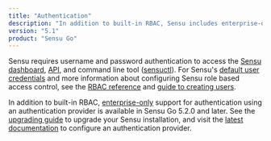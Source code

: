 ```yaml
---
title: "Authentication"
description: "In addition to built-in RBAC, Sensu includes enterprise-only support for authentication using a Lightweight Directory Access Protocol (LDAP) provider. Read the guide to configure a provider."
version: "5.1"
product: "Sensu Go"
---
```


Sensu requires username and password authentication to access the [Sensu dashboard][1], [API][8], and command line tool ([sensuctl][2]).
For Sensu's [default user credentials][3] and more information about configuring Sensu role based access control, see the [RBAC reference][4] and [guide to creating users][5].

In addition to built-in RBAC, [enterprise-only][9] support for authentication using an authentication provider is available in Sensu Go 5.2.0 and later.
See the [upgrading guide][6] to upgrade your Sensu installation, and visit the [latest documentation][7] to configure an authentication provider.

[1]: ../../dashboard/overview
[2]: ../../sensuctl/reference
[3]: ../../reference/rbac#default-user
[4]: ../../reference/rbac
[5]: ../../guides/create-read-only-user
[6]: /sensu-go/latest/installation/upgrade
[7]: /sensu-go/latest/installation/auth
[8]: ../../overview/api
[9]: /sensu-go/latest/getting-started/enterprise
